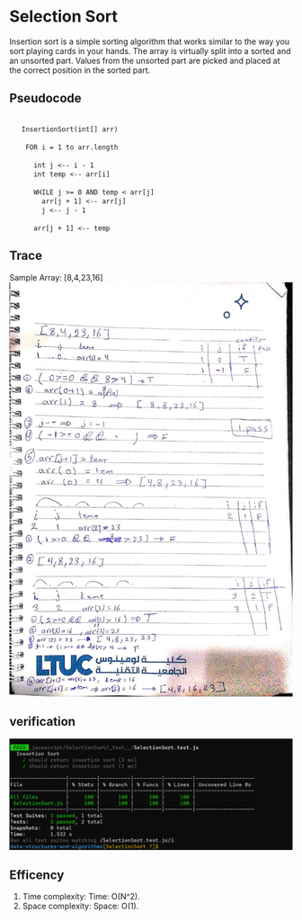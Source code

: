# Selection Sort

Insertion sort is a simple sorting algorithm that works similar to the way you sort playing cards in your hands. The array is virtually split into a sorted and an unsorted part. Values from the unsorted part are picked and placed at the correct position in the sorted part.

## Pseudocode
```

   InsertionSort(int[] arr)
  
    FOR i = 1 to arr.length
    
      int j <-- i - 1
      int temp <-- arr[i]
      
      WHILE j >= 0 AND temp < arr[j]
        arr[j + 1] <-- arr[j]
        j <-- j - 1
        
      arr[j + 1] <-- temp
```      
## Trace
Sample Array: [8,4,23,16]
![image](./insersion_sort.jpeg)






## verification 

![](./test.png)

## Efficency
1. Time complexity:   Time:  O(N^2).
2. Space complexity:   Space: O(1).